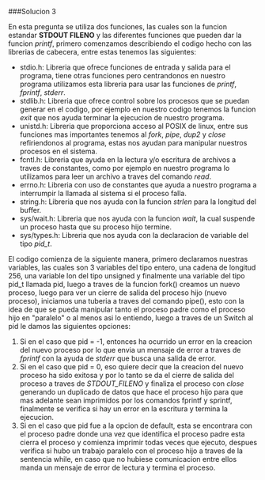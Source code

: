 ###Solucion 3

En esta pregunta se utiliza dos funciones, las cuales son la funcion estandar **STDOUT FILENO** y las diferentes funciones que pueden dar la funcion *printf*, primero comenzamos describiendo el codigo hecho con las librerias de cabecera, entre estas tenemos las siguientes:
  * stdio.h: Libreria que ofrece funciones de entrada y salida para el programa, tiene otras funciones pero centrandonos en nuestro programa utilizamos esta libreria para usar las funciones de *printf*, *fprintf*, *stderr*.
  * stdlib.h: Libreria que ofrece control sobre los procesos que se puedan generar en el codigo, por ejemplo en nuestro codigo tenemos la funcion *exit* que nos ayuda terminar la ejecucion de nuestro programa.
  * unistd.h: Libreria que proporciona acceso al POSIX de linux, entre sus funciones mas importantes tenemos al *fork*, *pipe*, *dup2* y *close* refiriendonos al programa, estas nos ayudan para manipular nuestros procesos en el sistema.
  * fcntl.h: Libreria que ayuda en la lectura y/o escritura de archivos a traves de constantes, como por ejemplo en nuestro programa lo utilizamos para leer un archivo a traves del comando *read*.
  * errno.h: Libreria con uso de constantes que ayuda a nuestro programa a interrumpir la llamada al sistema si el proceso falla.
  * string.h: Libreria que nos ayuda con la funcion *strlen* para la longitud del buffer.
  * sys/wait.h: Libreria que nos ayuda con la funcion *wait*, la cual suspende un proceso hasta que su proceso hijo termine.
  * sys/types.h: Libreria que nos ayuda con la declaracion de variable del tipo *pid_t*.

El codigo comienza de la siguiente manera, primero declaramos nuestras variables, las cuales son 3 variables del tipo entero, una cadena de longitud 256, una variable lon del tipo unsigned y finalmente una variable del tipo pid_t llamada pid, luego a traves de la funcion fork() creamos un nuevo proceso, luego para ver un cierre de salida del proceso hijo (nuevo proceso), iniciamos una tuberia a traves del comando pipe(), esto con la idea de que se pueda manipular tanto el proceso padre como el proceso hijo en "paralelo" o al menos asi lo entiendo, luego a traves de un Switch al pid le damos las siguientes opciones:

1. Si en el caso que pid = -1, entonces ha ocurrido un error en la creacion del nuevo proceso por lo que envia un mensaje de error a traves de *fprintf* con la ayuda de *stderr* que busca una salida de error.
2. Si en el caso que pid = 0, eso quiere decir que la creacion del nuevo proceso ha sido exitosa y por lo tanto se da el cierre de salida del proceso a traves de *STDOUT_FILENO* y finaliza el proceso con *close* generando un duplicado de datos que hace el proceso hijo para que mas adelante sean imprimidos por los comandos fprintf y sprintf, finalmente se verifica si hay un error en la escritura y termina la ejecucion.
3. Si en el caso que pid fue a la opcion de default, esta se encontrara con el proceso padre donde una vez que identifica el proceso padre esta cierra el proceso y comienza imprimir todas veces que ejecuto, despues verifica si hubo un trabajo paralelo con el proceso hijo a traves de la sentencia while, en caso que no hubiese comunicacion entre ellos manda un mensaje de error de lectura y termina el proceso. 

